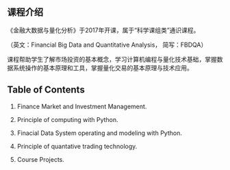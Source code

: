 ## 课程介绍
《金融大数据与量化分析》于2017年开课，属于“科学课组类”通识课程。

（英文：Financial Big Data and Quantitative Analysis， 简写：FBDQA）

课程帮助学生了解市场投资的基本概念，学习计算机编程与量化技术基础，掌握数据系统操作的基本原理和工具，掌握量化交易的基本原理与技术应用。

## Table of Contents

1. Finance Market and Investment Management.

2. Principle of computing with Python. 

3. Finacial Data System operating and modeling with Python.

3. Principle of quantative trading technology.

4. Course Projects.

